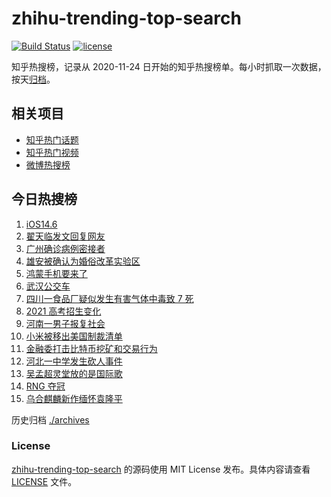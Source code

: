 # zhihu-trending-top-search

[![Build Status](https://github.com/justjavac/zhihu-trending-top-search/workflows/ci/badge.svg?branch=main)](https://github.com/justjavac/zhihu-trending-top-search/actions)
[![license](https://img.shields.io/github/license/justjavac/zhihu-trending-top-search)](https://github.com/justjavac/zhihu-trending-top-search/blob/main/LICENSE)

知乎热搜榜，记录从 2020-11-24 日开始的知乎热搜榜单。每小时抓取一次数据，按天[归档](./archives)。

## 相关项目

- [知乎热门话题](https://github.com/justjavac/zhihu-trending-hot-questions)
- [知乎热门视频](https://github.com/justjavac/zhihu-trending-hot-video)
- [微博热搜榜](https://github.com/justjavac/weibo-trending-hot-search)

## 今日热搜榜

<!-- BEGIN -->
<!-- 最后更新时间 Wed May 26 2021 17:18:14 GMT+0800 (China Standard Time) -->

1. [iOS14.6](https://www.zhihu.com/search?q=ios14.6)
2. [翟天临发文回复网友](https://www.zhihu.com/search?q=翟天临)
3. [广州确诊病例密接者](https://www.zhihu.com/search?q=广州疫情)
4. [雄安被确认为婚俗改革实验区](https://www.zhihu.com/search?q=雄安)
5. [鸿蒙手机要来了](https://www.zhihu.com/search?q=华为鸿蒙)
6. [武汉公交车](https://www.zhihu.com/search?q=武汉公交车)
7. [四川一食品厂疑似发生有害气体中毒致 7 死](https://www.zhihu.com/search?q=四川食品厂)
8. [2021 高考招生变化](https://www.zhihu.com/search?q=高考招生)
9. [河南一男子报复社会](https://www.zhihu.com/search?q=河南男子)
10. [小米被移出美国制裁清单](https://www.zhihu.com/search?q=小米美国和解)
11. [金融委打击比特币挖矿和交易行为](https://www.zhihu.com/search?q=金融委打击比特币)
12. [河北一中学发生砍人事件](https://www.zhihu.com/search?q=河北中学砍人)
13. [吴孟超灵堂放的是国际歌](https://www.zhihu.com/search?q=吴孟超)
14. [RNG 夺冠](https://www.zhihu.com/search?q=rng)
15. [乌合麒麟新作缅怀袁隆平](https://www.zhihu.com/search?q=乌合麒麟新作)

<!-- END -->

历史归档 [./archives](./archives)

### License

[zhihu-trending-top-search](https://github.com/justjavac/zhihu-trending-top-search)
的源码使用 MIT License 发布。具体内容请查看 [LICENSE](./LICENSE) 文件。
